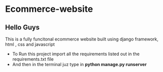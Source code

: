 # Ecommerce-website

## Hello Guys 
 This is a  fully funcitonal ecommerce website built using django framework, html , css and javascript
 * To Run this project import all the requirements listed out in the requirements.txt file
 * And then in the terminal juz type in **python manage.py runserver**

